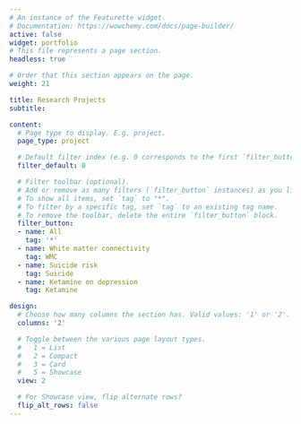 ```yaml
---
# An instance of the Featurette widget.
# Documentation: https://wowchemy.com/docs/page-builder/
active: false
widget: portfolio
# This file represents a page section.
headless: true

# Order that this section appears on the page.
weight: 21

title: Research Projects
subtitle:

content:
  # Page type to display. E.g. project.
  page_type: project

  # Default filter index (e.g. 0 corresponds to the first `filter_button` instance below).
  filter_default: 0

  # Filter toolbar (optional).
  # Add or remove as many filters (`filter_button` instances) as you like.
  # To show all items, set `tag` to "*".
  # To filter by a specific tag, set `tag` to an existing tag name.
  # To remove the toolbar, delete the entire `filter_button` block.
  filter_button:
  - name: All
    tag: '*'
  - name: White matter connectivity
    tag: WMC
  - name: Suicide risk
    tag: Suicide
  - name: Ketamine on depression
    tag: Ketamine

design:
  # Choose how many columns the section has. Valid values: '1' or '2'.
  columns: '2'

  # Toggle between the various page layout types.
  #   1 = List
  #   2 = Compact
  #   3 = Card
  #   5 = Showcase
  view: 2

  # For Showcase view, flip alternate rows?
  flip_alt_rows: false
---
```




